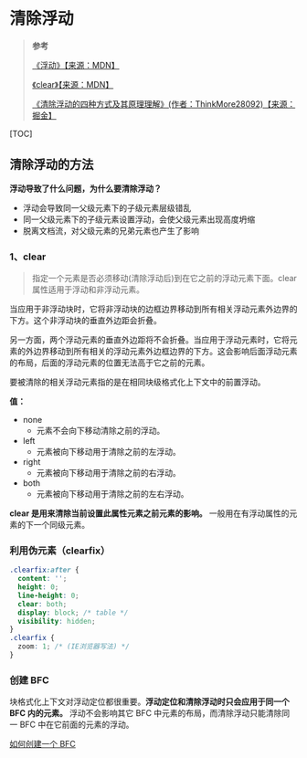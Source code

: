 # 清除浮动

> **参考**
>
> [《浮动》【来源：MDN】](https://developer.mozilla.org/zh-CN/docs/Learn/CSS/CSS_layout/Floats)
>
> [《clear》【来源：MDN】](https://developer.mozilla.org/zh-CN/docs/Web/CSS/clear)
>
> [《清除浮动的四种方式及其原理理解》(作者：ThinkMore28092)【来源：掘金】](https://juejin.cn/post/6844903504545316877)

[TOC]

## 清除浮动的方法

**浮动导致了什么问题，为什么要清除浮动？**

- 浮动会导致同一父级元素下的子级元素层级错乱
- 同一父级元素下的子级元素设置浮动，会使父级元素出现高度坍缩
- 脱离文档流，对父级元素的兄弟元素也产生了影响

### 1、clear

> 指定一个元素是否必须移动(清除浮动后)到在它之前的浮动元素下面。clear 属性适用于浮动和非浮动元素。

当应用于非浮动块时，它将非浮动块的边框边界移动到所有相关浮动元素外边界的下方。这个非浮动块的垂直外边距会折叠。

另一方面，两个浮动元素的垂直外边距将不会折叠。当应用于浮动元素时，它将元素的外边界移动到所有相关的浮动元素外边框边界的下方。这会影响后面浮动元素的布局，后面的浮动元素的位置无法高于它之前的元素。

要被清除的相关浮动元素指的是在相同块级格式化上下文中的前置浮动。

**值：**

- none
  - 元素不会向下移动清除之前的浮动。
- left
  - 元素被向下移动用于清除之前的左浮动。
- right
  - 元素被向下移动用于清除之前的右浮动。
- both
  - 元素被向下移动用于清除之前的左右浮动。

**clear 是用来清除当前设置此属性元素之前元素的影响。** 一般用在有浮动属性的元素的下一个同级元素。

### 利用伪元素（clearfix）

```css
.clearfix:after {
  content: '';
  height: 0;
  line-height: 0;
  clear: both;
  display: block; /* table */
  visibility: hidden;
}
.clearfix {
  zoom: 1; /* (IE浏览器写法) */
}
```

### 创建 BFC

块格式化上下文对浮动定位都很重要。**浮动定位和清除浮动时只会应用于同一个 BFC 内的元素。** 浮动不会影响其它 BFC 中元素的布局，而清除浮动只能清除同一 BFC 中在它前面的元素的浮动。

[如何创建一个 BFC](./02-BFC块级格式化上下文.md#会创建块格式化上下文的方式)
